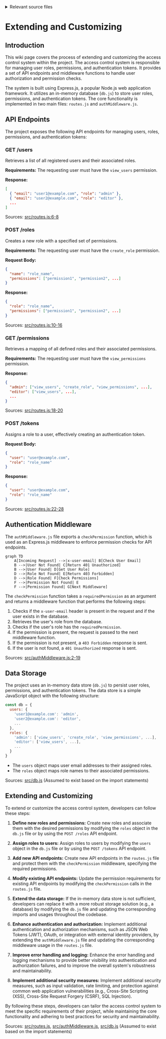 <details>
<summary>Relevant source files</summary>

The following files were used as context for generating this wiki page:

- [src/routes.js](https://github.com/aanickode/access-control-service/blob/main/src/routes.js)
- [src/authMiddleware.js](https://github.com/aanickode/access-control-service/blob/main/src/authMiddleware.js)
- [src/db.js](https://github.com/aanickode/access-control-service/blob/main/src/db.js) (Assumed to exist based on the import statements)

</details>

# Extending and Customizing

## Introduction

This wiki page covers the process of extending and customizing the access control system within the project. The access control system is responsible for managing user roles, permissions, and authentication tokens. It provides a set of API endpoints and middleware functions to handle user authorization and permission checks.

The system is built using Express.js, a popular Node.js web application framework. It utilizes an in-memory database (`db.js`) to store user roles, permissions, and authentication tokens. The core functionality is implemented in two main files: `routes.js` and `authMiddleware.js`.

## API Endpoints

The project exposes the following API endpoints for managing users, roles, permissions, and authentication tokens:

### GET /users

Retrieves a list of all registered users and their associated roles.

**Requirements:** The requesting user must have the `view_users` permission.

**Response:**
```json
[
  { "email": "user1@example.com", "role": "admin" },
  { "email": "user2@example.com", "role": "editor" },
  ...
]
```

Sources: [src/routes.js:6-8]()

### POST /roles

Creates a new role with a specified set of permissions.

**Requirements:** The requesting user must have the `create_role` permission.

**Request Body:**
```json
{
  "name": "role_name",
  "permissions": ["permission1", "permission2", ...]
}
```

**Response:**
```json
{
  "role": "role_name",
  "permissions": ["permission1", "permission2", ...]
}
```

Sources: [src/routes.js:10-16]()

### GET /permissions

Retrieves a mapping of all defined roles and their associated permissions.

**Requirements:** The requesting user must have the `view_permissions` permission.

**Response:**
```json
{
  "admin": ["view_users", "create_role", "view_permissions", ...],
  "editor": ["view_users", ...],
  ...
}
```

Sources: [src/routes.js:18-20]()

### POST /tokens

Assigns a role to a user, effectively creating an authentication token.

**Request Body:**
```json
{
  "user": "user@example.com",
  "role": "role_name"
}
```

**Response:**
```json
{
  "user": "user@example.com",
  "role": "role_name"
}
```

Sources: [src/routes.js:22-28]()

## Authentication Middleware

The `authMiddleware.js` file exports a `checkPermission` function, which is used as an Express.js middleware to enforce permission checks for API endpoints.

```mermaid
graph TD
    A[Incoming Request] -->|x-user-email| B[Check User Email]
    B -->|User Not Found| C[Return 401 Unauthorized]
    B -->|User Found| D[Get User Role]
    D -->|Role Not Found| E[Return 403 Forbidden]
    D -->|Role Found| F[Check Permissions]
    F -->|Permission Not Found| E
    F -->|Permission Found| G[Next Middleware]
```

The `checkPermission` function takes a `requiredPermission` as an argument and returns a middleware function that performs the following steps:

1. Checks if the `x-user-email` header is present in the request and if the user exists in the database.
2. Retrieves the user's role from the database.
3. Checks if the user's role has the `requiredPermission`.
4. If the permission is present, the request is passed to the next middleware function.
5. If the permission is not present, a `403 Forbidden` response is sent.
6. If the user is not found, a `401 Unauthorized` response is sent.

Sources: [src/authMiddleware.js:2-19]()

## Data Storage

The project uses an in-memory data store (`db.js`) to persist user roles, permissions, and authentication tokens. The data store is a simple JavaScript object with the following structure:

```javascript
const db = {
  users: {
    'user1@example.com': 'admin',
    'user2@example.com': 'editor',
    ...
  },
  roles: {
    'admin': ['view_users', 'create_role', 'view_permissions', ...],
    'editor': ['view_users', ...],
    ...
  }
}
```

- The `users` object maps user email addresses to their assigned roles.
- The `roles` object maps role names to their associated permissions.

Sources: [src/db.js]() (Assumed to exist based on the import statements)

## Extending and Customizing

To extend or customize the access control system, developers can follow these steps:

1. **Define new roles and permissions:** Create new roles and associate them with the desired permissions by modifying the `roles` object in the `db.js` file or by using the `POST /roles` API endpoint.

2. **Assign roles to users:** Assign roles to users by modifying the `users` object in the `db.js` file or by using the `POST /tokens` API endpoint.

3. **Add new API endpoints:** Create new API endpoints in the `routes.js` file and protect them with the `checkPermission` middleware, specifying the required permissions.

4. **Modify existing API endpoints:** Update the permission requirements for existing API endpoints by modifying the `checkPermission` calls in the `routes.js` file.

5. **Extend the data storage:** If the in-memory data store is not sufficient, developers can replace it with a more robust storage solution (e.g., a database) by modifying the `db.js` file and updating the corresponding imports and usages throughout the codebase.

6. **Enhance authentication and authorization:** Implement additional authentication and authorization mechanisms, such as JSON Web Tokens (JWT), OAuth, or integration with external identity providers, by extending the `authMiddleware.js` file and updating the corresponding middleware usage in the `routes.js` file.

7. **Improve error handling and logging:** Enhance the error handling and logging mechanisms to provide better visibility into authentication and authorization failures, and to improve the overall system's robustness and maintainability.

8. **Implement additional security measures:** Implement additional security measures, such as input validation, rate limiting, and protection against common web application vulnerabilities (e.g., Cross-Site Scripting (XSS), Cross-Site Request Forgery (CSRF), SQL Injection).

By following these steps, developers can tailor the access control system to meet the specific requirements of their project, while maintaining the core functionality and adhering to best practices for security and maintainability.

Sources: [src/routes.js](), [src/authMiddleware.js](), [src/db.js]() (Assumed to exist based on the import statements)
